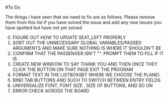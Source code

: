 #To Do

The things i have seen that we need to fix are as follows. Please remove them from this list if you have solved the issue 
and add any new issues you have spotted but have not yet solved


0. FIGURE OUT HOW TO UPDATE SEAT_LEFT PROPERLY
1. SORT OUT THE UNNECESSARY GLOBAL VARIABLES/PASSED ARGUMENTS AND MAKE SURE NOTHING IS WHERE IT SHOULDN'T BE
2. CONFIRM THAT THE PASSENGER ISN'T "". PROMPT THEM TO FILL IF IT IS.
3. CREATE NEW WINDOW TO SAY THANK YOU AND THEN ONCE THEY CLICK THE BUTTON ON THAT PAGE EXIT THE PROGRAM
4. FORMAT TEXT IN THE LISTBOX(BIT WHERE WE CHOOSE THE PLANE)
5. BIND TAB BUTTONS AND SUCH TO SWITCH BETWEEN ENTRY FIELDS
6. UNIVERSALIZE FONT, FONT SIZE , SIZE OF BUTTONS, AND SO ON
7. ERROR CHECK ACROSS THE BOARD
